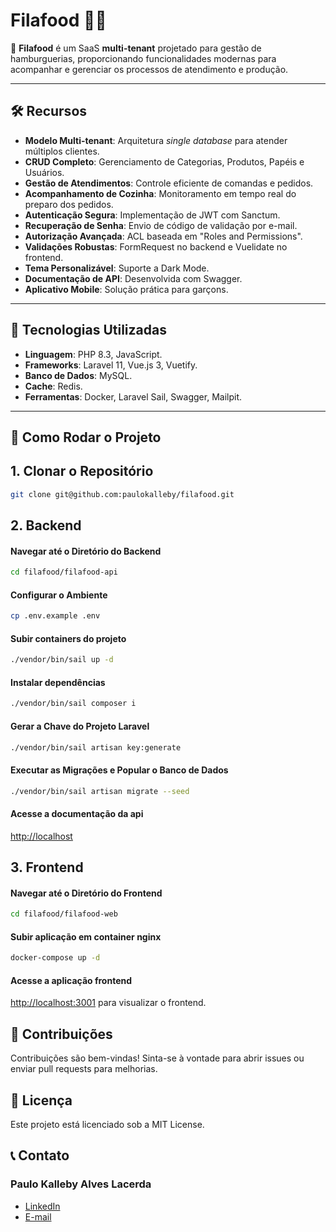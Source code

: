 # Filafood 🧑‍💻

🚀 **Filafood** é um SaaS **multi-tenant** projetado para gestão de hamburguerias, proporcionando funcionalidades modernas para acompanhar e gerenciar os processos de atendimento e produção.

---

## 🛠️ Recursos

- **Modelo Multi-tenant**: Arquitetura _single database_ para atender múltiplos clientes.
- **CRUD Completo**: Gerenciamento de Categorias, Produtos, Papéis e Usuários.
- **Gestão de Atendimentos**: Controle eficiente de comandas e pedidos.
- **Acompanhamento de Cozinha**: Monitoramento em tempo real do preparo dos pedidos.
- **Autenticação Segura**: Implementação de JWT com Sanctum.
- **Recuperação de Senha**: Envio de código de validação por e-mail.
- **Autorização Avançada**: ACL baseada em "Roles and Permissions".
- **Validações Robustas**: FormRequest no backend e Vuelidate no frontend.
- **Tema Personalizável**: Suporte a Dark Mode.
- **Documentação de API**: Desenvolvida com Swagger.
- **Aplicativo Mobile**: Solução prática para garçons.

---

## 🔧 Tecnologias Utilizadas

- **Linguagem**: PHP 8.3, JavaScript.
- **Frameworks**: Laravel 11, Vue.js 3, Vuetify.
- **Banco de Dados**: MySQL.
- **Cache**: Redis.
- **Ferramentas**: Docker, Laravel Sail, Swagger, Mailpit.

---

## 🚀 Como Rodar o Projeto

## 1. Clonar o Repositório

```bash
git clone git@github.com:paulokalleby/filafood.git
```

## 2. Backend

#### Navegar até o Diretório do Backend

```bash
cd filafood/filafood-api
```

#### Configurar o Ambiente

```bash
cp .env.example .env
```

#### Subir containers do projeto

```bash
./vendor/bin/sail up -d
```

#### Instalar dependências

```bash
./vendor/bin/sail composer i
```

#### Gerar a Chave do Projeto Laravel

```bash
./vendor/bin/sail artisan key:generate
```

#### Executar as Migrações e Popular o Banco de Dados

```bash
./vendor/bin/sail artisan migrate --seed
```

#### Acesse a documentação da api

[http://localhost](http://localhost)

## 3. Frontend

#### Navegar até o Diretório do Frontend

```sh
cd filafood/filafood-web
```

#### Subir aplicação em container nginx

```sh
docker-compose up -d
```

#### Acesse a aplicação frontend

[http://localhost:3001](http://localhost:3001) para visualizar o frontend.

## 🌟 Contribuições

Contribuições são bem-vindas! Sinta-se à vontade para abrir issues ou enviar pull requests para melhorias.

## 📜 Licença

Este projeto está licenciado sob a MIT License.

## 📞 Contato

### Paulo Kalleby Alves Lacerda

- [LinkedIn](https://linkedin.com/in/paulokalleby)
- [E-mail](mailto:paulo.devweb@gmail.com)
